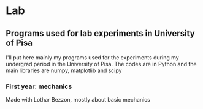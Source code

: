 # Lab
<h2>
  Programs used for lab experiments in University of Pisa
</h2>
<p>
  I'll put here mainly my programs used for the experiments during my undergrad period in the University of Pisa. The codes are in Python and the main libraries are numpy, matplotlib and scipy
</p>
<h3>
  First year: mechanics  
</h3>
<p>
  Made with Lothar Bezzon, mostly about basic mechanics
</p>
